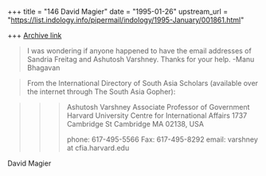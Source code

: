 +++
title = "146 David Magier"
date = "1995-01-26"
upstream_url = "https://list.indology.info/pipermail/indology/1995-January/001861.html"

+++
[Archive link](https://list.indology.info/pipermail/indology/1995-January/001861.html)

> I was wondering if anyone happened to have the email addresses of Sandria 
> Freitag and Ashutosh Varshney. Thanks for your help.
> -Manu Bhagavan

>From the International Directory of South Asia Scholars (available
over the internet through The South Asia Gopher):

>>> Ashutosh Varshney
>>> Associate Professor of Government
>>> Harvard University
>>> Centre for International Affairs
>>> 1737 Cambridge St
>>> Cambridge MA 02138, USA
>>>
>>> phone: 617-495-5566
>>> Fax:   617-495-8292
>>> email: varshney at cfia.harvard.edu



David Magier






